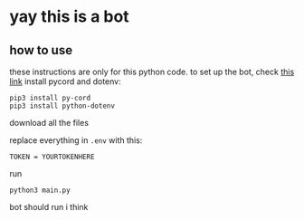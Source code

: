 # yay this is a bot

## how to use
these instructions are only for this python code. to set up the bot, check [this link](https://guide.pycord.dev/getting-started/creating-your-first-bot) 
install pycord and dotenv:
```
pip3 install py-cord
pip3 install python-dotenv
```

download all the files

replace everything in `.env` with this:
```
TOKEN = YOURTOKENHERE
```

run 
```
python3 main.py
```

bot should run i think
